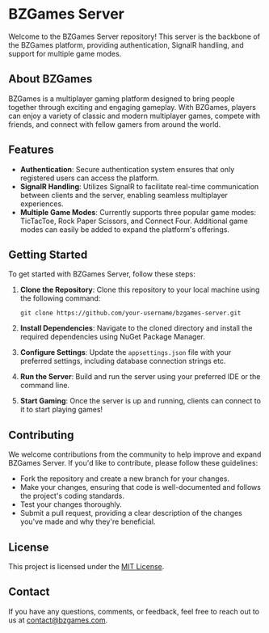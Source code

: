 # BZGames Server

Welcome to the BZGames Server repository! This server is the backbone of the BZGames platform, providing authentication, SignalR handling, and support for multiple game modes.

## About BZGames

BZGames is a multiplayer gaming platform designed to bring people together through exciting and engaging gameplay. With BZGames, players can enjoy a variety of classic and modern multiplayer games, compete with friends, and connect with fellow gamers from around the world.

## Features

- **Authentication**: Secure authentication system ensures that only registered users can access the platform.
- **SignalR Handling**: Utilizes SignalR to facilitate real-time communication between clients and the server, enabling seamless multiplayer experiences.
- **Multiple Game Modes**: Currently supports three popular game modes: TicTacToe, Rock Paper Scissors, and Connect Four. Additional game modes can easily be added to expand the platform's offerings.

## Getting Started

To get started with BZGames Server, follow these steps:

1. **Clone the Repository**: Clone this repository to your local machine using the following command:

   ```
   git clone https://github.com/your-username/bzgames-server.git
   ```

2. **Install Dependencies**: Navigate to the cloned directory and install the required dependencies using NuGet Package Manager.

3. **Configure Settings**: Update the `appsettings.json` file with your preferred settings, including database connection strings etc.

4. **Run the Server**: Build and run the server using your preferred IDE or the command line.

5. **Start Gaming**: Once the server is up and running, clients can connect to it to start playing games!

## Contributing

We welcome contributions from the community to help improve and expand BZGames Server. If you'd like to contribute, please follow these guidelines:

- Fork the repository and create a new branch for your changes.
- Make your changes, ensuring that code is well-documented and follows the project's coding standards.
- Test your changes thoroughly.
- Submit a pull request, providing a clear description of the changes you've made and why they're beneficial.

## License

This project is licensed under the [MIT License](LICENSE).

## Contact

If you have any questions, comments, or feedback, feel free to reach out to us at [contact@bzgames.com](mailto:contact@bzgames.com).
